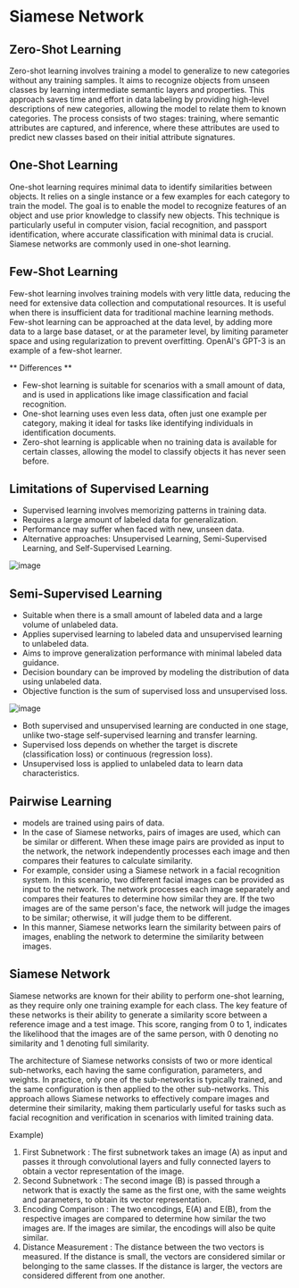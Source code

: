 # Siamese Network

## Zero-Shot Learning
Zero-shot learning involves training a model to generalize to new categories without any training samples. It aims to recognize objects from unseen classes by learning intermediate semantic layers and properties. This approach saves time and effort in data labeling by providing high-level descriptions of new categories, allowing the model to relate them to known categories. The process consists of two stages: training, where semantic attributes are captured, and inference, where these attributes are used to predict new classes based on their initial attribute signatures.

## One-Shot Learning
One-shot learning requires minimal data to identify similarities between objects. It relies on a single instance or a few examples for each category to train the model. The goal is to enable the model to recognize features of an object and use prior knowledge to classify new objects. This technique is particularly useful in computer vision, facial recognition, and passport identification, where accurate classification with minimal data is crucial. Siamese networks are commonly used in one-shot learning.

## Few-Shot Learning
Few-shot learning involves training models with very little data, reducing the need for extensive data collection and computational resources. It is useful when there is insufficient data for traditional machine learning methods. Few-shot learning can be approached at the data level, by adding more data to a large base dataset, or at the parameter level, by limiting parameter space and using regularization to prevent overfitting. OpenAI's GPT-3 is an example of a few-shot learner.

** Differences **

* Few-shot learning is suitable for scenarios with a small amount of data, and is used in applications like image classification and facial recognition.
* One-shot learning uses even less data, often just one example per category, making it ideal for tasks like identifying individuals in identification documents.
* Zero-shot learning is applicable when no training data is available for certain classes, allowing the model to classify objects it has never seen before.


## Limitations of Supervised Learning

* Supervised learning involves memorizing patterns in training data.
* Requires a large amount of labeled data for generalization.
* Performance may suffer when faced with new, unseen data.
* Alternative approaches: Unsupervised Learning, Semi-Supervised Learning, and Self-Supervised Learning.

![image](https://github.com/inhoi/Siamese-Network/assets/76868046/5d9bd2e4-eead-4aa1-99b2-6203adfdea48)

## Semi-Supervised Learning

* Suitable when there is a small amount of labeled data and a large volume of unlabeled data.
* Applies supervised learning to labeled data and unsupervised learning to unlabeled data.
* Aims to improve generalization performance with minimal labeled data guidance.
* Decision boundary can be improved by modeling the distribution of data using unlabeled data.
* Objective function is the sum of supervised loss and unsupervised loss.

![image](https://github.com/inhoi/Siamese-Network/assets/76868046/fe25f8b1-6b48-4395-8117-9fa74d4f811d)

* Both supervised and unsupervised learning are conducted in one stage, unlike two-stage self-supervised learning and transfer learning.
* Supervised loss depends on whether the target is discrete (classification loss) or continuous (regression loss).
* Unsupervised loss is applied to unlabeled data to learn data characteristics.

## Pairwise Learning

* models are trained using pairs of data.
* In the case of Siamese networks, pairs of images are used, which can be similar or different. When these image pairs are provided as input to the network, the network independently processes each image and then compares their features to calculate similarity.
* For example, consider using a Siamese network in a facial recognition system. In this scenario, two different facial images can be provided as input to the network. The network processes each image separately and compares their features to determine how similar they are. If the two images are of the same person's face, the network will judge the images to be similar; otherwise, it will judge them to be different.
* In this manner, Siamese networks learn the similarity between pairs of images, enabling the network to determine the similarity between images.

## Siamese Network

Siamese networks are known for their ability to perform one-shot learning, as they require only one training example for each class. The key feature of these networks is their ability to generate a similarity score between a reference image and a test image. This score, ranging from 0 to 1, indicates the likelihood that the images are of the same person, with 0 denoting no similarity and 1 denoting full similarity.

The architecture of Siamese networks consists of two or more identical sub-networks, each having the same configuration, parameters, and weights. In practice, only one of the sub-networks is typically trained, and the same configuration is then applied to the other sub-networks. This approach allows Siamese networks to effectively compare images and determine their similarity, making them particularly useful for tasks such as facial recognition and verification in scenarios with limited training data.

Example)
1. First Subnetwork : The first subnetwork takes an image (A) as input and passes it through convolutional layers and fully connected layers to obtain a vector representation of the image.
2. Second Subnetwork : The second image (B) is passed through a network that is exactly the same as the first one, with the same weights and parameters, to obtain its vector representation.
3. Encoding Comparison : The two encodings, E(A) and E(B), from the respective images are compared to determine how similar the two images are. If the images are similar, the encodings will also be quite similar.
4. Distance Measurement : The distance between the two vectors is measured. If the distance is small, the vectors are considered similar or belonging to the same classes. If the distance is larger, the vectors are considered different from one another.

